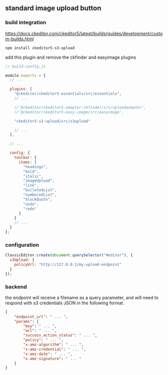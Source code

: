 ## standard image upload button

### build integration

https://docs.ckeditor.com/ckeditor5/latest/builds/guides/development/custom-builds.html

`npm install ckeditor5-s3-upload`

add this plugin and remove the ckfinder and easyimage plugins

```javascript
// build-config.js

module.exports = {
  // ...

  plugins: [
    "@ckeditor/ckeditor5-essentials/src/essentials",
    // ...

    //'@ckeditor/ckeditor5-adapter-ckfinder/src/uploadadapter',
    //'@ckeditor/ckeditor5-easy-image/src/easyimage',

    "ckeditor5-s3-upload/src/s3upload"

    // ...
  ],

  // ...

  config: {
    toolbar: {
      items: [
        "headings",
        "bold",
        "italic",
        "imageUpload",
        "link",
        "bulletedList",
        "numberedList",
        "blockQuote",
        "undo",
        "redo"
      ]
    }
    // ...
  }
};
```

### configuration

```javascript
ClassicEditor.create(document.querySelector("#editor"), {
  s3Upload: {
    policyUrl: "http://127.0.0.1/my-upload-endpoint"
  }
});
```

### backend

the endpoint will receive a filename as a query parameter, and will need to respond with s3 credentials JSON in the following format.

```json
{
    "endpoint_url": " ... ",
    "params": {
        "key": " ... ",
        "acl": " ... ",
        "success_action_status": " ... ",
        "policy": " ... ",
        "x-amz-algorithm": " ... ",
        "x-amz-credential": " ... ",
        "x-amz-date": " ... ",
        "x-amz-signature": " ... "
    }
}
```
